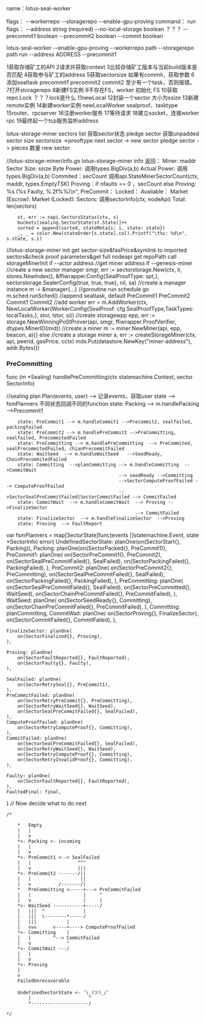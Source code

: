 name：lotus-seal-worker
<!-- version：BuildVersion + CurrentCommit -->
flags：
        --workerrepo
        --storagerepo
        --enable-gpu-proving
command： run
flags：
        --address           string (required)
        --no-local-storage  boolean  ？？？
        --precommit1        boolean
        --precommit2        boolean
        --commit            boolean

lotus-seal-worker  --enable-gpu-proving --workerrepo path --storagerepo path run --address ADDRESS --precommit1

1获取存储矿工的API
2请求并获取context
3比较存储矿工版本与当前build版本是否匹配
4获取参与矿工的address
5获取sectorsize
        如果有commit，获取参数
6添加sealtask precommit1 precommit2 commit2 至少有一个task，否则报错。
7打开storagerepo
8新建FS实例
9不存在FS，worker 初始化 FS
10获取repo.Lock    ？？？lock是什么
11newLocal
12封装一个sector 大小为ssize
13新建remote实例
14新建worker实例 newLocalWorker     sealproof、tasktype
15router、rpcserver
16注册worker服务
17等待请求
18建立socket，连接worker rpc
19最终起一个tcp服务监听address




lotus-storage-miner sectors list 获取sector状态
pledge sector
        获取unpadded sector size
        sectorsize ->prooftype
        next sector -> new sector
        pledge sector -> pieces 数量
        new sector



//lotus-storage-miner/info.go
lotus-storage-miner info
返回：
Miner: maddr
Sector Size: ssize
Byte Power: 调用types.BigDiv(a,b)
Actual Power: 调用types.BigDiv(a,b)
Commited：secCount 调用api.StateMinerSectorCount(ctx, maddr, types.EmptyTSK)
Proving：if nfaults == 0 ，secCount 
else Proving: %s (%s Faulty, %.2f%%)\n",
PreCommit：
Locked：
Available：
Market (Escrow): 
Market (Locked):
Sectors: 调用sectorInfo(ctx, nodeApi)
        Total: len(sectors)

        st, err := napi.SectorsStatus(ctx, s)
        buckets[sealing.SectorState(st.State)]++
        sorted = append(sorted, stateMeta{i: i, state: state})
        _, _ = color.New(stateOrder[s.state].col).Printf("\t%s: %d\n", s.state, s.i)

//lotus-storage-miner init
get sector-size&fasPrice&symlink to imported sectors&check proof parameters&get full nodeapi
get repoPath
call storageMinerInit
if --actor address //get miner address
        if --genesis-miner
                //create a new sector manager
                smgr, err := sectorstorage.New(ctx, lr, stores.NewIndex(), &ffiwrapper.Config{SealProofType: spt,}, sectorstorage.SealerConfig{true, true, true}, nil, sa)
                        //create a manager instance
                        m := &manager{...}
                        //goroutine run schedule
                        go m.sched.runSched()
                        //append sealtask, default PreCommit1 PreCommit2 Commit1 Commit2
                        //add worker
                        err = m.AddWorker(ctx, NewLocalWorker(WorkerConfig{SealProof: cfg.SealProofType,TaskTypes: localTasks,}, stor, lstor, si))
                //create storagewpp 
                epp, err := storage.NewWinningPoStProver(api, smgr, ffiwrapper.ProofVerifier, dtypes.MinerID(mid))
                //create a miner
                m := miner.NewMiner(api, epp, beacon, a){}
else 
//create a storage miner
a, err := createStorageMiner(ctx, api, peerid, gasPrice, cctx)
mds.Put(datastore.NewKey("miner-address"), addr.Bytes())


### PreCommitting
func (m *Sealing) handlePreCommitting(ctx statemachine.Context, sector SectorInfo)

//sealing plan
Plan(events, user) --> 记录events，获取user state -->
fsmPlanners 不同状态回调不同的function
        state: Packing --> m.handlePacking -->Precommit1

        state: PreCommit1 --> m.handleCommit1 -->Precommit2, sealfailed, packingfailed
        state: PreCommit2 --> m.handlePreCommit2 -->PreCommitting, sealfailed, PrecommitedFailed
        state: PreCommitting --> m.handlePreCommitting  --> PreCommited, sealPrecommitedFailed, chianPrecommitFailed
        state: WaitSeed  --> m.handleWaitSeed   -->SeedReady, ChainPrecommitedFailed
        state: Committing  -->planCommitting --> m.handleCommitting  -->CommitWait 
                                             --> seedReady -->Committing
                                             -->SectorComputeProofFailed --> ComputeProofFailed
                                             -->SectorSealPreCommitFailed|SectorCommitFailed --> CommitFailed
        state: CommitWait  --> m.handleCommitWait  --> Proving -->FinalizeSector
                                                   --> CommitFailed
        state: FinalizeSector  --> m.handleFinalizeSector  -->Proving
        state: Proving  --> FaultReport



var fsmPlanners = map[SectorState]func(events []statemachine.Event, state *SectorInfo) error{
	UndefinedSectorState: planOne(on(SectorStart{}, Packing)),
	Packing:              planOne(on(SectorPacked{}, PreCommit1)),
	PreCommit1: planOne(
		on(SectorPreCommit1{}, PreCommit2),
		on(SectorSealPreCommitFailed{}, SealFailed),
		on(SectorPackingFailed{}, PackingFailed),
	),
	PreCommit2: planOne(
		on(SectorPreCommit2{}, PreCommitting),
		on(SectorSealPreCommitFailed{}, SealFailed),
		on(SectorPackingFailed{}, PackingFailed),
	),
	PreCommitting: planOne(
		on(SectorSealPreCommitFailed{}, SealFailed),
		on(SectorPreCommitted{}, WaitSeed),
		on(SectorChainPreCommitFailed{}, PreCommitFailed),
	),
	WaitSeed: planOne(
		on(SectorSeedReady{}, Committing),
		on(SectorChainPreCommitFailed{}, PreCommitFailed),
	),
	Committing: planCommitting,
	CommitWait: planOne(
		on(SectorProving{}, FinalizeSector),
		on(SectorCommitFailed{}, CommitFailed),
	),

	FinalizeSector: planOne(
		on(SectorFinalized{}, Proving),
	),

	Proving: planOne(
		on(SectorFaultReported{}, FaultReported),
		on(SectorFaulty{}, Faulty),
	),

	SealFailed: planOne(
		on(SectorRetrySeal{}, PreCommit1),
	),
	PreCommitFailed: planOne(
		on(SectorRetryPreCommit{}, PreCommitting),
		on(SectorRetryWaitSeed{}, WaitSeed),
		on(SectorSealPreCommitFailed{}, SealFailed),
	),
	ComputeProofFailed: planOne(
		on(SectorRetryComputeProof{}, Committing),
	),
	CommitFailed: planOne(
		on(SectorSealPreCommitFailed{}, SealFailed),
		on(SectorRetryWaitSeed{}, WaitSeed),
		on(SectorRetryComputeProof{}, Committing),
		on(SectorRetryInvalidProof{}, Committing),
	),

	Faulty: planOne(
		on(SectorFaultReported{}, FaultReported),
	),
	FaultedFinal: final,
}
// Now decide what to do next

	/*

		*   Empty
		|   |
		|   v
		*<- Packing <- incoming
		|   |
		|   v
		*<- PreCommit1 <--> SealFailed
		|   |                 ^^^
		|   v                 |||
		*<- PreCommit2 -------/||
		|   |                  ||
		|   v          /-------/|
		*   PreCommitting <-----+---> PreCommitFailed
		|   |                   |     ^
		|   v                   |     |
		*<- WaitSeed -----------+-----/
		|   |||  ^              |
		|   |||  \--------*-----/
		|   |||           |
		|   vvv      v----+----> ComputeProofFailed
		*<- Committing    |
		|   |        ^--> CommitFailed
		|   v             ^
		*<- CommitWait ---/
		|   |
		|   v
		*<- Proving
		|
		v
		FailedUnrecoverable

		UndefinedSectorState <- ¯\_(ツ)_/¯
		    |                     ^
		    *---------------------/

	*/
        